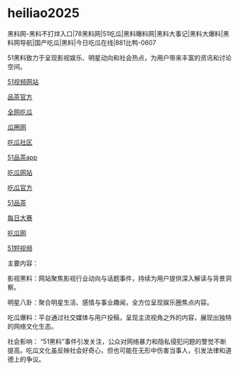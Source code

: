 # heiliao2025
黑料网-黑料不打烊入口|78黑料网|51吃瓜|黑料曝料网|黑料大事记|黑料大爆料|黑料网导航|国产吃瓜|黑料|今日吃瓜在线|881比鸭-0607

51黑料致力于呈现影视娱乐、明星动向和社会热点，为用户带来丰富的资讯和讨论空间。

<a href="https://pc4-10.pages.dev/">51视频网站</a>

<a href="https://pc10-17.pages.dev/">品茶官方</a>

<a href="https://cg4-21.pages.dev/">全网吃瓜</a>

<a href="https://cg6-21.pages.dev/">瓜圈网</a>

<a href="https://cg5-24.pages.dev/">吃瓜社区</a>

<a href="https://pc10-24.pages.dev/">51品茶app</a>

<a href="https://cg1-27.pages.dev/">吃瓜网站</a>

<a href="https://cg5-37.pages.dev/">吃瓜官方</a>

<a href="https://pc8-34.pages.dev/">51品茶</a>

<a href="https://pc1-26.pages.dev/">每日大赛</a>

<a href="https://cg1-39.pages.dev/">吃瓜网</a>

<a href="https://pc2-25.pages.dev/">51短视频</a>

主要内容：

影视黑料：网站聚焦影视行业动向与话题事件，持续为用户提供深入解读与背景洞察。

明星八卦：聚合明星生活、感情与事业趣闻，全方位呈现娱乐圈焦点内容。

吃瓜爆料：平台通过社交媒体与用户投稿，呈现主流视角之外的内容，展现出独特的网络文化生态。

社会影响：
“51黑料”事件引发关注，公众对网络暴力和隐私侵犯问题的警觉不断提高。吃瓜文化虽反映社会好奇心，但也可能在无形中伤害当事人，引发法律和道德上的争议。
